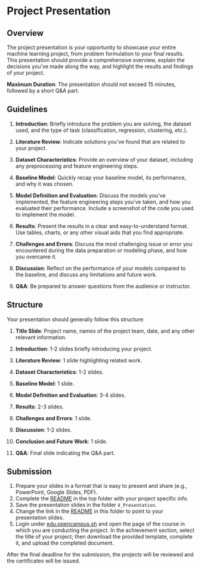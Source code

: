 # Project Presentation

## Overview

The project presentation is your opportunity to showcase your entire machine learning project, from problem formulation to your final results. This presentation should provide a comprehensive overview, explain the decisions you've made along the way, and highlight the results and findings of your project.

**Maximum Duration**: The presentation should not exceed 15 minutes, followed by a short Q&A part.

## Guidelines

1. **Introduction**: Briefly introduce the problem you are solving, the dataset used, and the type of task (classification, regression, clustering, etc.).

2. **Literature Review**: Indicate solutions you've found that are related to your project.

3. **Dataset Characteristics**: Provide an overview of your dataset, including any preprocessing and feature engineering steps.

4. **Baseline Model**: Quickly recap your baseline model, its performance, and why it was chosen.

5. **Model Definition and Evaluation**: Discuss the models you've implemented, the feature engineering steps you've taken, and how you evaluated their performance. Include a screenshot of the code you used to implement the model.

6. **Results**: Present the results in a clear and easy-to-understand format. Use tables, charts, or any other visual aids that you find appropriate.

7. **Challenges and Errors**: Discuss the most challenging issue or error you encountered during the data preparation or modeling phase, and how you overcame it.

8. **Discussion**: Reflect on the performance of your models compared to the baseline, and discuss any limitations and future work.

9. **Q&A**: Be prepared to answer questions from the audience or instructor.

## Structure

Your presentation should generally follow this structure:

1. **Title Slide**: Project name, names of the project team, date, and any other relevant information.

2. **Introduction**: 1-2 slides briefly introducing your project.

3. **Literature Review**: 1 slide highlighting related work.

4. **Dataset Characteristics**: 1-2 slides.

5. **Baseline Model**: 1 slide.

6. **Model Definition and Evaluation**: 3-4 slides.

7. **Results**: 2-3 slides.

8. **Challenges and Errors**: 1 slide.

9. **Discussion**: 1-2 slides.

10. **Conclusion and Future Work**: 1 slide.

11. **Q&A**: Final slide indicating the Q&A part.

## Submission

1. Prepare your slides in a format that is easy to present and share (e.g., PowerPoint, Google Slides, PDF).
2. Complete the [README](../README.md) in the top folder with your project specific info.
3. Save the presentation slides in the folder `4_Presentation`.
4. Change the link in the [README](README.md) in this folder to point to your presentation slides.
5. Login under [edu.opencampus.sh](https://edu.opencampus.sh) and open the page of the course in which you are conducting the project. In the achievement section, select the title of your project; then download the provided template, complete it, and upload the completed document.

After the final deadline for the submission, the projects will be reviewed and the certificates will be issued.
